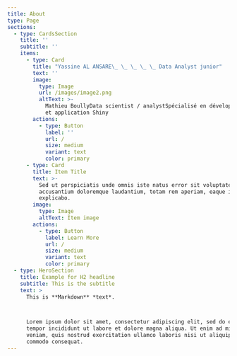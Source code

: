 ```yaml
---
title: About
type: Page
sections:
  - type: CardsSection
    title: ''
    subtitle: ''
    items:
      - type: Card
        title: "Yassine AL ANSARE\_ \_ \_ \_ \_ Data Analyst junior"
        text: ''
        image:
          type: Image
          url: /images/image2.png
          altText: >-
            Mathieu BoullyData scientist / analystSpécialisé en développement R
            et application Shiny
        actions:
          - type: Button
            label: ''
            url: /
            size: medium
            variant: text
            color: primary
      - type: Card
        title: Item Title
        text: >-
          Sed ut perspiciatis unde omnis iste natus error sit voluptatem
          accusantium doloremque laudantium, totam rem aperiam, eaque ipsa quae.
          explicabo.
        image:
          type: Image
          altText: Item image
        actions:
          - type: Button
            label: Learn More
            url: /
            size: medium
            variant: text
            color: primary
  - type: HeroSection
    title: Example for H2 headline
    subtitle: This is the subtitle
    text: >
      This is **Markdown** *text*.



      Lorem ipsum dolor sit amet, consectetur adipiscing elit, sed do eiusmod
      tempor incididunt ut labore et dolore magna aliqua. Ut enim ad minim
      veniam, quis nostrud exercitation ullamco laboris nisi ut aliquip ex ea
      commodo consequat.
---
```


